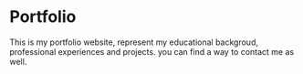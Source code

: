 # Portfolio

This is my portfolio website, represent my educational backgroud, professional experiences and projects. you can find a way to contact me as well.
